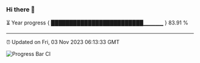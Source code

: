 ### Hi there 👋

⏳ Year progress { █████████████████████████▁▁▁▁▁ } 83.91 %

---

⏰ Updated on Fri, 03 Nov 2023 06:13:33 GMT

![Progress Bar CI](https://github.com/liununu/liununu/workflows/Progress%20Bar%20CI/badge.svg)

